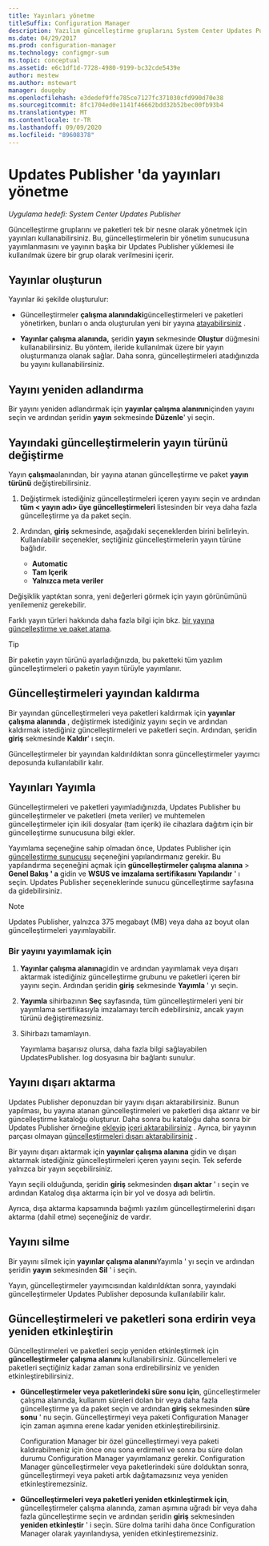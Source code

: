 ```yaml
---
title: Yayınları yönetme
titleSuffix: Configuration Manager
description: Yazılım güncelleştirme gruplarını System Center Updates Publisher yayın olarak yönetme
ms.date: 04/29/2017
ms.prod: configuration-manager
ms.technology: configmgr-sum
ms.topic: conceptual
ms.assetid: e6c1df1d-7728-4980-9199-bc32cde5439e
author: mestew
ms.author: mstewart
manager: dougeby
ms.openlocfilehash: e3dedef9ffe785ce7127fc371030cfd990d70e38
ms.sourcegitcommit: 8fc1704ed0e1141f46662bdd32b52bec00fb93b4
ms.translationtype: MT
ms.contentlocale: tr-TR
ms.lasthandoff: 09/09/2020
ms.locfileid: "89608378"
---
```

# <a name="manage-publications-in-updates-publisher"></a>Updates Publisher 'da yayınları yönetme

*Uygulama hedefi: System Center Updates Publisher*

Güncelleştirme gruplarını ve paketleri tek bir nesne olarak yönetmek için yayınları kullanabilirsiniz. Bu, güncelleştirmelerin bir yönetim sunucusuna yayımlanmasını ve yayının başka bir Updates Publisher yüklemesi ile kullanılmak üzere bir grup olarak verilmesini içerir.

## <a name="create-publications"></a>Yayınlar oluşturun
Yayınlar iki şekilde oluşturulur:

-   Güncelleştirmeler **çalışma alanındaki**güncelleştirmeleri ve paketleri yönetirken, bunları o anda oluşturulan yeni bir yayına [atayabilirsiniz](manage-updates-with-updates-publisher.md#assign-updates-and-bundles-to-a-publication) .

-   **Yayınlar çalışma alanında,** şeridin **yayın** sekmesinde **Oluştur** düğmesini kullanabilirsiniz. Bu yöntem, ileride kullanılmak üzere bir yayın oluşturmanıza olanak sağlar. Daha sonra, güncelleştirmeleri atadığınızda bu yayını kullanabilirsiniz.

## <a name="rename-a-publication"></a>Yayını yeniden adlandırma
Bir yayını yeniden adlandırmak için **yayınlar çalışma alanının**içinden yayını seçin ve ardından şeridin **yayın** sekmesinde **Düzenle**' yi seçin.

## <a name="change-the-publication-type-of-updates-in-a-publication"></a>Yayındaki güncelleştirmelerin yayın türünü değiştirme
Yayın **çalışma**alanından, bir yayına atanan güncelleştirme ve paket **yayın türünü** değiştirebilirsiniz.

1. Değiştirmek istediğiniz güncelleştirmeleri içeren yayını seçin ve ardından **tüm &lt; yayın adı> üye güncelleştirmeleri** listesinden bir veya daha fazla güncelleştirme ya da paket seçin.

2. Ardından, **giriş** sekmesinde, aşağıdaki seçeneklerden birini belirleyin. Kullanılabilir seçenekler, seçtiğiniz güncelleştirmelerin yayın türüne bağlıdır.

   -   **Automatic**
   -   **Tam Içerik**
   -   **Yalnızca meta veriler**

Değişiklik yaptıktan sonra, yeni değerleri görmek için yayın görünümünü yenilemeniz gerekebilir.

Farklı yayın türleri hakkında daha fazla bilgi için bkz. [bir yayına güncelleştirme ve paket atama](manage-updates-with-updates-publisher.md#assign-updates-and-bundles-to-a-publication).

> [!TIP]    
> Bir paketin yayın türünü ayarladığınızda, bu paketteki tüm yazılım güncelleştirmeleri o paketin yayın türüyle yayımlanır.

## <a name="remove-updates-from-a-publication"></a>Güncelleştirmeleri yayından kaldırma
Bir yayından güncelleştirmeleri veya paketleri kaldırmak için **yayınlar çalışma alanında** , değiştirmek istediğiniz yayını seçin ve ardından kaldırmak istediğiniz güncelleştirmeleri ve paketleri seçin. Ardından, şeridin **giriş** sekmesinde **Kaldır**' ı seçin.

Güncelleştirmeler bir yayından kaldırıldıktan sonra güncelleştirmeler yayımcı deposunda kullanılabilir kalır.

## <a name="publish-publications"></a>Yayınları Yayımla
Güncelleştirmeleri ve paketleri yayımladığınızda, Updates Publisher bu güncelleştirmeler ve paketleri (meta veriler) ve muhtemelen güncelleştirmeler için ikili dosyalar (tam içerik) ile cihazlara dağıtım için bir güncelleştirme sunucusuna bilgi ekler.

Yayımlama seçeneğine sahip olmadan önce, Updates Publisher için [güncelleştirme sunucusu](updates-publisher-options.md#update-server) seçeneğini yapılandırmanız gerekir. Bu yapılandırma seçeneğini açmak için **güncelleştirmeler çalışma alanına** &gt; **Genel Bakış ' a** gidin ve **WSUS ve imzalama sertifikasını Yapılandır** ' ı seçin. Updates Publisher seçeneklerinde sunucu güncelleştirme sayfasına da gidebilirsiniz.

> [!NOTE]   
> Updates Publisher, yalnızca 375 megabayt (MB) veya daha az boyut olan güncelleştirmeleri yayımlayabilir.

### <a name="to-publish-a-publication"></a>Bir yayını yayımlamak için

1. **Yayınlar çalışma alanına**gidin ve ardından yayımlamak veya dışarı aktarmak istediğiniz güncelleştirme grubunu ve paketleri içeren bir yayını seçin. Ardından şeridin **giriş** sekmesinde **Yayımla** ' yı seçin.

2. **Yayımla** sihirbazının **Seç** sayfasında, tüm güncelleştirmeleri yeni bir yayımlama sertifikasıyla imzalamayı tercih edebilirsiniz, ancak yayın türünü değiştiremezsiniz.

3. Sihirbazı tamamlayın.

   Yayımlama başarısız olursa, daha fazla bilgi sağlayabilen UpdatesPublisher. log dosyasına bir bağlantı sunulur.

## <a name="export-a-publication"></a>Yayını dışarı aktarma
Updates Publisher deponuzdan bir yayını dışarı aktarabilirsiniz. Bunun yapılması, bu yayına atanan güncelleştirmeleri ve paketleri dışa aktarır ve bir güncelleştirme kataloğu oluşturur. Daha sonra bu kataloğu daha sonra bir Updates Publisher örneğine [ekleyip](updates-publisher-catalogs.md#add-software-update-catalogs) [içeri aktarabilirsiniz](updates-publisher-catalogs.md#import-updates) . Ayrıca, bir yayının parçası olmayan [güncelleştirmeleri dışarı aktarabilirsiniz](manage-updates-with-updates-publisher.md#export-updates) .

Bir yayını dışarı aktarmak için **yayınlar çalışma alanına** gidin ve dışarı aktarmak istediğiniz güncelleştirmeleri içeren yayını seçin. Tek seferde yalnızca bir yayın seçebilirsiniz.

Yayın seçili olduğunda, şeridin **giriş** sekmesinden **dışarı aktar** ' ı seçin ve ardından Katalog dışa aktarma için bir yol ve dosya adı belirtin.

Ayrıca, dışa aktarma kapsamında bağımlı yazılım güncelleştirmelerini dışarı aktarma (dahil etme) seçeneğiniz de vardır.

## <a name="delete-a-publication"></a>Yayını silme
Bir yayını silmek için **yayınlar çalışma alanını**Yayımla ' yı seçin ve ardından şeridin **yayın** sekmesinden **Sil** ' i seçin.

Yayın, güncelleştirmeler yayımcısından kaldırıldıktan sonra, yayındaki güncelleştirmeler Updates Publisher deposunda kullanılabilir kalır.

## <a name="expire-or-reactivate-updates-and-bundles"></a>Güncelleştirmeleri ve paketleri sona erdirin veya yeniden etkinleştirin
Güncelleştirmeleri ve paketleri seçip yeniden etkinleştirmek için **güncelleştirmeler çalışma alanını** kullanabilirsiniz. Güncellemeleri ve paketleri seçtiğiniz kadar zaman sona erdirebilirsiniz ve yeniden etkinleştirebilirsiniz.

-   **Güncelleştirmeler veya paketlerindeki süre sonu için**, güncelleştirmeler çalışma alanında, kullanım süreleri dolan bir veya daha fazla güncelleştirme ya da paket seçin ve ardından **giriş** sekmesinden **süre sonu** ' nu seçin. Güncelleştirmeyi veya paketi Configuration Manager için zaman aşımına erene kadar yeniden etkinleştirebilirsiniz.

    Configuration Manager bir özel güncelleştirmeyi veya paketi kaldırabilmeniz için önce onu sona erdirmeli ve sonra bu süre dolan durumu Configuration Manager yayımlamanız gerekir. Configuration Manager güncelleştirmeler veya paketlerindeki süre dolduktan sonra, güncelleştirmeyi veya paketi artık dağıtamazsınız veya yeniden etkinleştiremezsiniz.

-   **Güncelleştirmeleri veya paketleri yeniden etkinleştirmek için**, güncelleştirmeler çalışma alanında, zaman aşımına uğradı bir veya daha fazla güncelleştirme seçin ve ardından şeridin **giriş** sekmesinden **yeniden etkinleştir** ' i seçin. Süre dolma tarihi daha önce Configuration Manager olarak yayınlandıysa, yeniden etkinleştiremezsiniz.
